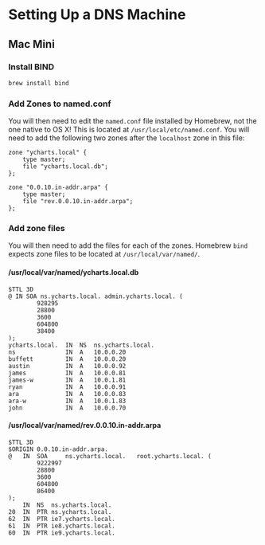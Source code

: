 # Setting Up a DNS Machine

## Mac Mini

### Install BIND

```bash
brew install bind
```

### Add Zones to named.conf
You will then need to edit the `named.conf` file installed by Homebrew, not the one native to OS X!
This is located at `/usr/local/etc/named.conf`. You will need to add the following two zones after
the `localhost` zone in this file:

```
zone "ycharts.local" {
    type master;
    file "ycharts.local.db";
};

zone "0.0.10.in-addr.arpa" {
    type master;
    file "rev.0.0.10.in-addr.arpa";
};
```

### Add zone files
You will then need to add the files for each of the zones. Homebrew `bind` expects zone files to
be located at `/usr/local/var/named/`.

#### /usr/local/var/named/ycharts.local.db

```
$TTL 3D
@ IN SOA ns.ycharts.local. admin.ycharts.local. (
        928295
        28800
        3600
        604800
        38400
);
ycharts.local.  IN  NS  ns.ycharts.local.
ns              IN  A   10.0.0.20
buffett         IN  A   10.0.0.20
austin          IN  A   10.0.0.92
james           IN  A   10.0.0.81
james-w         IN  A   10.0.1.81
ryan            IN  A   10.0.0.91
ara             IN  A   10.0.0.83
ara-w           IN  A   10.0.1.83
john            IN  A   10.0.0.70

```

#### /usr/local/var/named/rev.0.0.10.in-addr.arpa

```
$TTL 3D
$ORIGIN 0.0.10.in-addr.arpa.
@   IN  SOA     ns.ycharts.local.   root.ycharts.local. (
        9222997
        28800
        3600
        604800
        86400
);
    IN  NS  ns.ycharts.local.
20  IN  PTR ns.ycharts.local.
62  IN  PTR ie7.ycharts.local.
61  IN  PTR ie8.ycharts.local.
60  IN  PTR ie9.ycharts.local.

```
